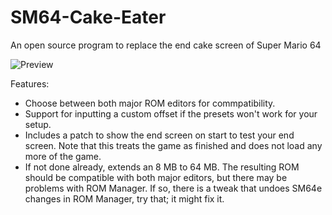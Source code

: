 # SM64-Cake-Eater

An open source program to replace the end cake screen of Super Mario 64

![Preview](https://imgur.com/DTBnjwL.png)

Features:
*  Choose between both major ROM editors for commpatibility.
*  Support for inputting a custom offset if the presets won't work for your setup.
*  Includes a patch to show the end screen on start to test your end screen. Note that this treats the game as finished and does not load any more of the game.
*  If not done already, extends an 8 MB to 64 MB. The resulting ROM should be compatible with both major editors, but there may be problems with ROM Manager. If so, there is a tweak that undoes SM64e changes in ROM Manager, try that; it might fix it.
